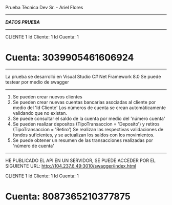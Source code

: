 Prueba Técnica Dev Sr. - Ariel Flores

******************************
*********DATOS PRUEBA*********
******************************
CLIENTE 1
Id Cliente: 1
Id Cuenta: 1
# Cuenta: 3039905461606924

--------------------------------------------------------------------

La prueba se desarrolló en Visual Studio C# Net Framework 8.0
Se puede testear por medio de swagger

--------------------------------------------------------------------

1. Se pueden crear nuevos clientes
2. Se pueden crear nuevas cuentas bancarias asociadas al cliente por medio del 'Id Cliente'
	Los números de cuenta se crean automáticamente validando que no existan.
3. Se puede consultar el saldo de la cuenta por medio del 'número cuenta'
4. Se pueden realizar depositos (TipoTransaccion = 'Deposito') y retiros (TipoTransaccion = 'Retiro')
	Se realizan las respectivas validaciones de fondos suficientes, y se actualizan los saldos con los movimientos.
5. Se puede obtener un resumen de las transacciones realizadas por 'número de cuenta'


-----------------------------------------------------------------------------

HE PUBLICADO EL API EN UN SERVIDOR, SE PUEDE ACCEDER POR EL SIGUIENTE URL:
http://104.237.6.49:3010/swagger/index.html

CLIENTE 1
Id Cliente: 1
Id Cuenta: 1
# Cuenta: 8087365210377875


